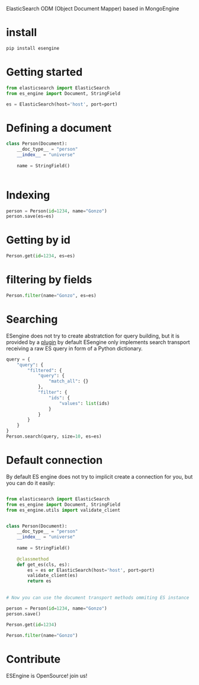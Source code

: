 ElasticSearch ODM (Object Document Mapper) based in MongoEngine
 

# install

```bash
pip install esengine
```

# Getting started

```python
from elasticsearch import ElasticSearch
from es_engine import Document, StringField

es = ElasticSearch(host='host', port=port)
```

# Defining a document

```python
class Person(Document):
    __doc_type__ = "person"
    __index__ = "universe"
    
    name = StringField()
    
```

# Indexing

```python
person = Person(id=1234, name="Gonzo")
person.save(es=es)
```

# Getting by id

```python
Person.get(id=1234, es=es)
```

# filtering by fields

```python
Person.filter(name="Gonzo", es=es)
```

# Searching

ESengine does not try to create abstratction for query building, but it is provided by a [plugin](http://plugin) 
by default ESengine only implements search transport receiving a raw ES query in form of a Python dictionary.

```python
query = {
    "query": {
        "filtered": {
            "query": {
                "match_all": {}
            },
            "filter": {
                "ids": {
                    "values": list(ids)
                }
            }
        }
    }
}
Person.search(query, size=10, es=es)
```

# Default connection

By default ES engine does not try to implicit create a connection for you, but you can do it easily:

```python

from elasticsearch import ElasticSearch
from es_engine import Document, StringField
from es_engine.utils import validate_client


class Person(Document):
    __doc_type__ = "person"
    __index__ = "universe"
    
    name = StringField()
    
    @classmethod
    def get_es(cls, es):
        es = es or ElasticSearch(host='host', port=port)
        validate_client(es)
        return es
        
        
# Now you can use the document transport methods ommiting ES instance

person = Person(id=1234, name="Gonzo")
person.save()
         
Person.get(id=1234)

Person.filter(name="Gonzo")

```

# Contribute

ESEngine is OpenSource! join us!